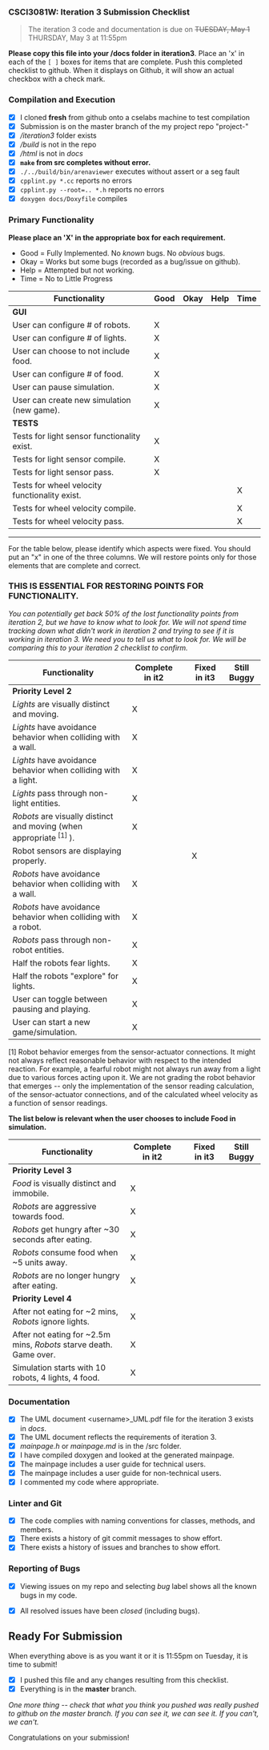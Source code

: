 ### CSCI3081W: Iteration 3 Submission Checklist

> The iteration 3 code and documentation is due on <del>TUESDAY, May 1</del> THURSDAY, May 3 at 11:55pm

**__Please copy this file into your /docs folder in iteration3__**. Place an 'x' in each of the `[ ]` boxes for items that are complete. Push this completed checklist to github. When it displays on Github, it will show an actual checkbox with a check mark.

### Compilation and Execution

- [X] I cloned **fresh** from github onto a cselabs machine to test compilation
- [X] Submission is on the master branch of the my project repo "project-<username>"
- [X] _/iteration3_ folder exists
- [X] _/build_ is not in the repo
- [X] _/html_ is not in _docs_
- [X] **__`make` from src completes without error.__**
- [X] `./../build/bin/arenaviewer` executes without assert or a seg fault
- [X] `cpplint.py *.cc` reports no errors
- [X] `cpplint.py --root=.. *.h` reports no errors
- [X] `doxygen docs/Doxyfile` compiles

### Primary Functionality

**__Please place an 'X' in the appropriate box for each requirement.__**
- Good = Fully Implemented. No _known_ bugs. No _obvious_ bugs.
- Okay = Works but some bugs (recorded as a bug/issue on github).
- Help = Attempted but not working.
- Time = No to Little Progress

| Functionality | Good | Okay | Help | Time |
| -------- | -------- | -------- | -------- | --------- |
| **__GUI__** |
| User can configure # of robots. | X |  |  |  |
| User can configure # of lights. | X |  |  |  |
| User can choose to not include food. | X |  |  |  |
| User can configure # of food. | X |  |  |  |
| User can pause simulation. | X |  |  |  |
| User can create new simulation (new game). | X |  |  |  |
| **__TESTS__** |
| Tests for light sensor functionality exist. | X |  |  |  |
| Tests for light sensor compile. | X |  |  |  |
| Tests for light sensor pass. | X |  |  |  |
| Tests for wheel velocity functionality exist. |  |  |  | X |
| Tests for wheel velocity compile. |  |  |  | X |
| Tests for wheel velocity pass. |  |  |  | X |  |

<hr>

For the table below, please identify which aspects were fixed. You should put an "x" in one of the three columns. We will restore points only for those elements that are complete and correct.

### THIS IS ESSENTIAL FOR RESTORING POINTS FOR FUNCTIONALITY. 
*You can potentially get back 50% of the lost functionality points from iteration 2, but we have to know what to look for. We will not spend time tracking down what didn't work in iteration 2 and trying to see if it is working in iteration 3. We need you to tell us what to look for. We will be comparing this to your iteration 2 checklist to confirm.*


| Functionality | Complete in it2 | | Fixed in it3 | Still Buggy |
| -------- | -------- |-| -------- | -------- |
| **__Priority Level 2__** |
| _Lights_ are visually distinct and moving. | X ||  |   |
| _Lights_ have avoidance behavior when colliding with a wall. | X ||  |   |
| _Lights_ have avoidance behavior when colliding with a light. | X ||  |   |
| _Lights_ pass through non-light entities. | X ||  |   |
| _Robots_ are visually distinct and moving (when appropriate<sup> [1] </sup>). | X ||  |   |
| Robot sensors are displaying properly. |  || X |   |
| _Robots_ have avoidance behavior when colliding with a wall. | X ||  |   |
| _Robots_ have avoidance behavior when colliding with a robot. | X ||  |   |
| _Robots_ pass through non-robot entities. | X ||  |   |
| Half the robots fear lights. | X ||  |   |
| Half the robots "explore" for lights. | X ||  |   |
| User can toggle between pausing and playing. | X ||  |   |
| User can start a new game/simulation. | X ||  |   | |

[1] Robot behavior emerges from the sensor-actuator connections. It might not always reflect reasonable behavior with respect to the intended reaction. For example, a fearful robot might not always run away from a light due to various forces acting upon it. We are not grading the robot behavior that emerges -- only the implementation of the sensor reading calculation, of the sensor-actuator connections, and of the calculated wheel velocity as a function of sensor readings.

**__The list below is relevant when the user chooses to include Food in simulation.__**

| Functionality | Complete in it2 || Fixed in it3 | Still Buggy |
| -------- | -------- |-| -------- | -------- |
| **__Priority Level 3__** |
| _Food_ is visually distinct and immobile. | X ||  |   |
| _Robots_ are aggressive towards food. | X ||  |   |
| _Robots_ get hungry after ~30 seconds after eating. | X ||  |   |
| _Robots_ consume food when ~5 units away. | X ||  |   |
| _Robots_ are no longer hungry after eating. | X ||  |   |
| **__Priority Level 4__** |
| After not eating for ~2 mins, _Robots_ ignore lights. | X ||  |   |
| After not eating for ~2.5m mins, _Robots_ starve death. Game over. | X ||  |   |
| Simulation starts with 10 robots, 4 lights, 4 food. | X ||  |   | |


### Documentation

- [X] The UML document &lt;username&gt;_UML.pdf file for the iteration 3 exists in _docs_.
- [X] The UML document reflects the requirements of iteration 3.
- [X] _mainpage.h_ or _mainpage.md_ is in the /src folder.
- [X] I have compiled doxygen and looked at the generated mainpage.
- [X] The mainpage includes a user guide for technical users.
- [X] The mainpage includes a user guide for non-technical users.
- [X] I commented my code where appropriate.

### Linter and Git
- [X] The code complies with naming conventions for classes, methods, and members.
- [X] There exists a history of git commit messages to show effort.
- [X] There exists a history of issues and branches to show effort.

### Reporting of Bugs
- [X] Viewing issues on my repo and selecting _bug_ label shows all the known bugs in my code.
- [X] All resolved issues have been _closed_ (including bugs).


## Ready For Submission

When everything above is as you want it or it is 11:55pm on Tuesday, it is time to submit!

- [X] I pushed this file and any changes resulting from this checklist.
- [X] Everything is in the **__master__** branch.

_One more thing -- check that what you think you pushed was really pushed to github on the master branch. If you can see it, we can see it. If you can't, we can't._

Congratulations on your submission!
